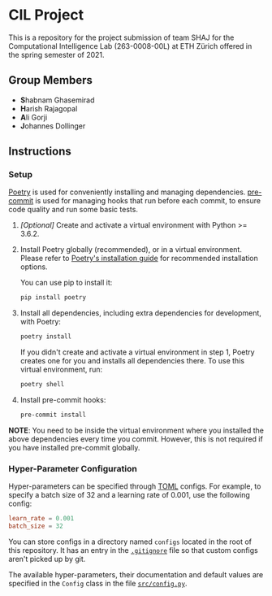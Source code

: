 # CIL Project

This is a repository for the project submission of team SHAJ for the Computational Intelligence Lab (263-0008-00L) at ETH Zürich offered in the spring semester of 2021.

## Group Members
* **S**habnam Ghasemirad
* **H**arish Rajagopal
* **A**li Gorji
* **J**ohannes Dollinger

## Instructions

### Setup
[Poetry](https://python-poetry.org/) is used for conveniently installing and managing dependencies.
[pre-commit](https://pre-commit.com/) is used for managing hooks that run before each commit, to ensure code quality and run some basic tests.

1. *[Optional]* Create and activate a virtual environment with Python >= 3.6.2.

2. Install Poetry globally (recommended), or in a virtual environment.
    Please refer to [Poetry's installation guide](https://python-poetry.org/docs/#installation) for recommended installation options.

    You can use pip to install it:
    ```sh
    pip install poetry
    ```

3. Install all dependencies, including extra dependencies for development, with Poetry:
    ```sh
    poetry install
    ```

    If you didn't create and activate a virtual environment in step 1, Poetry creates one for you and installs all dependencies there.
    To use this virtual environment, run:
    ```sh
    poetry shell
    ```

4. Install pre-commit hooks:
    ```sh
    pre-commit install
    ```

**NOTE**: You need to be inside the virtual environment where you installed the above dependencies every time you commit.
However, this is not required if you have installed pre-commit globally.

### Hyper-Parameter Configuration
Hyper-parameters can be specified through [TOML](https://toml.io/en/) configs.
For example, to specify a batch size of 32 and a learning rate of 0.001, use the following config:
```toml
learn_rate = 0.001
batch_size = 32
```

You can store configs in a directory named `configs` located in the root of this repository.
It has an entry in the [`.gitignore`](./.gitignore) file so that custom configs aren't picked up by git.

The available hyper-parameters, their documentation and default values are specified in the `Config` class in the file [`src/config.py`](./src/config.py).
